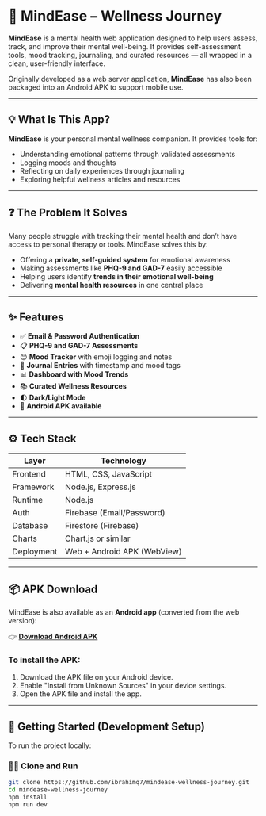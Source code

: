 # 🧠 MindEase – Wellness Journey

**MindEase** is a mental health web application designed to help users assess, track, and improve their mental well-being. It provides self-assessment tools, mood tracking, journaling, and curated resources — all wrapped in a clean, user-friendly interface.

Originally developed as a web server application, **MindEase** has also been packaged into an Android APK to support mobile use.

---

## 💡 What Is This App?

**MindEase** is your personal mental wellness companion. It provides tools for:

- Understanding emotional patterns through validated assessments
- Logging moods and thoughts
- Reflecting on daily experiences through journaling
- Exploring helpful wellness articles and resources

---

## ❓ The Problem It Solves

Many people struggle with tracking their mental health and don’t have access to personal therapy or tools. MindEase solves this by:

- Offering a **private, self-guided system** for emotional awareness
- Making assessments like **PHQ-9 and GAD-7** easily accessible
- Helping users identify **trends in their emotional well-being**
- Delivering **mental health resources** in one central place

---

## ✨ Features

- ✅ **Email & Password Authentication**
- 📋 **PHQ-9 and GAD-7 Assessments**
- 😊 **Mood Tracker** with emoji logging and notes
- 📓 **Journal Entries** with timestamp and mood tags
- 📊 **Dashboard with Mood Trends**
- 📚 **Curated Wellness Resources**
- 🌓 **Dark/Light Mode**
- 📱 **Android APK available**

---

## ⚙️ Tech Stack

| Layer        | Technology              |
|--------------|--------------------------|
| Frontend     | HTML, CSS, JavaScript    |
| Framework    | Node.js, Express.js      |
| Runtime      | Node.js                  |
| Auth         | Firebase (Email/Password)|
| Database     | Firestore (Firebase)     |
| Charts       | Chart.js or similar      |
| Deployment   | Web + Android APK (WebView)

---

## 📦 APK Download

MindEase is also available as an **Android app** (converted from the web version):

👉 **[Download Android APK](https://github.com/ibrahimq7/mindease-wellness-journey/blob/main/app-apk-681f19e38518b-1746868707%20(1).apk)**

### To install the APK:
1. Download the APK file on your Android device.
2. Enable "Install from Unknown Sources" in your device settings.
3. Open the APK file and install the app.

---

## 🚀 Getting Started (Development Setup)

To run the project locally:

### 🧑‍💻 Clone and Run

```bash
git clone https://github.com/ibrahimq7/mindease-wellness-journey.git
cd mindease-wellness-journey
npm install
npm run dev
